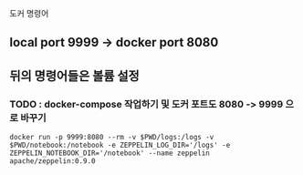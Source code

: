 도커 명령어
## local port 9999 -> docker port 8080 
## 뒤의 명령어들은 볼륨 설정

### TODO : docker-compose 작업하기 및 도커 포트도 8080 -> 9999 으로 바꾸기

```
docker run -p 9999:8080 --rm -v $PWD/logs:/logs -v $PWD/notebook:/notebook -e ZEPPELIN_LOG_DIR='/logs' -e ZEPPELIN_NOTEBOOK_DIR='/notebook' --name zeppelin apache/zeppelin:0.9.0
```
